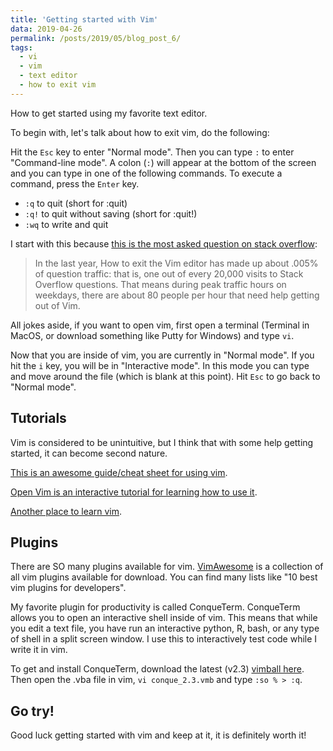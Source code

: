 ```yaml
---
title: 'Getting started with Vim'
data: 2019-04-26
permalink: /posts/2019/05/blog_post_6/
tags:
  - vi
  - vim
  - text editor
  - how to exit vim
---
```


How to get started using my favorite text editor. 

To begin with, let's talk about how to exit vim, do the following:

Hit the `Esc` key to enter "Normal mode". Then you can type `:` to enter "Command-line mode". A colon (`:`) will appear at the bottom of the screen and you can type in one of the following commands. To execute a command, press the `Enter` key.

* `:q` to quit (short for :quit)
* `:q!` to quit without saving (short for :quit!)
* `:wq` to write and quit

I start with this because [this is the most asked question on stack overflow](https://stackoverflow.blog/2017/05/23/stack-overflow-helping-one-million-developers-exit-vim/):

>In the last year, How to exit the Vim editor has made up about .005% of question traffic: that is, one out of every 20,000 visits to Stack Overflow questions. That means during peak traffic hours on weekdays, there are about 80 people per hour that need help getting out of Vim.

All jokes aside, if you want to open vim, first open a terminal (Terminal in MacOS, or download something like Putty for Windows) and type `vi`. 

Now that you are inside of vim, you are currently in "Normal mode". If you hit the `i` key, you will be in "Interactive mode". In this mode you can type and move around the file (which is blank at this point). Hit `Esc` to go back to "Normal mode". 

Tutorials
---------
Vim is considered to be unintuitive, but I think that with some help getting started, it can become second nature.

[This is an awesome guide/cheat sheet for using vim](https://stac47.github.io/vim/cheat/sheet/2014/02/22/vim-advanced-cheat-sheet.html).

[Open Vim is an interactive tutorial for learning how to use it](https://www.openvim.com).

[Another place to learn vim](https://danielmiessler.com/study/vim/).


Plugins
-------
There are SO many plugins available for vim. [VimAwesome](https://vimawesome.com) is a collection of all vim plugins available for download. You can find many lists like "10 best vim plugins for developers".

My favorite plugin for productivity is called ConqueTerm. ConqueTerm allows you to open an interactive shell inside of vim. This means that while you edit a text file, you have run an interactive python, R, bash, or any type of shell in a split screen window. I use this to interactively test code while I write it in vim.

To get and install ConqueTerm, download the latest (v2.3) [vimball here](https://storage.googleapis.com/google-code-archive-downloads/v2/code.google.com/conque/conque_2.3.vmb). Then open the .vba file in vim, `vi conque_2.3.vmb` and type `:so % > :q`.


Go try!
-------
Good luck getting started with vim and keep at it, it is definitely worth it!
